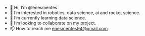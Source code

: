 - 👋 Hi, I’m @enesmentes
- 👀 I’m interested in robotics, data science, ai and rocket science.
- 🌱 I’m currently learning data science.
- 💞️ I’m looking to collaborate on my project.
- 📫 How to reach me enesmentes94@gmail.com

<!---
enesmentes/enesmentes is a ✨ special ✨ repository because its `README.md` (this file) appears on your GitHub profile.
You can click the Preview link to take a look at your changes.
--->
